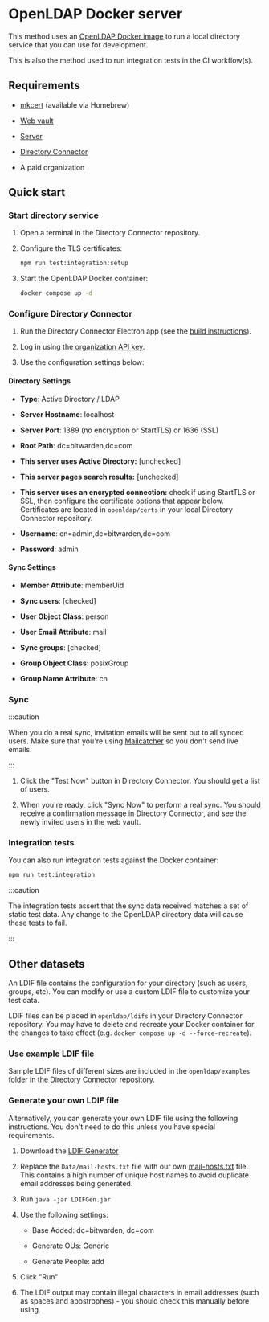 # OpenLDAP Docker server

This method uses an [OpenLDAP Docker image](https://hub.docker.com/r/bitnami/openldap) to run a
local directory service that you can use for development.

This is also the method used to run integration tests in the CI workflow(s).

## Requirements

- [mkcert](https://github.com/FiloSottile/mkcert) (available via Homebrew)

- [Web vault](../../clients/web-vault/index.mdx)

- [Server](../../server/guide.md)

- [Directory Connector](./index.mdx)

- A paid organization

## Quick start

### Start directory service

1. Open a terminal in the Directory Connector repository.

2. Configure the TLS certificates:

   ```bash
   npm run test:integration:setup
   ```

3. Start the OpenLDAP Docker container:

   ```bash
   docker compose up -d
   ```

### Configure Directory Connector

1. Run the Directory Connector Electron app (see the [build instructions](./index.mdx)).

2. Log in using the [organization API key](https://bitwarden.com/help/public-api/#authentication).

3. Use the configuration settings below:

#### Directory Settings

- **Type**: Active Directory / LDAP

- **Server Hostname**: localhost

- **Server Port**: 1389 (no encryption or StartTLS) or 1636 (SSL)

- **Root Path**: dc=bitwarden,dc=com

- **This server uses Active Directory:** [unchecked]

- **This server pages search results:** [unchecked]

- **This server uses an encrypted connection:** check if using StartTLS or SSL, then configure the
  certificate options that appear below. Certificates are located in `openldap/certs` in your local
  Directory Connector repository.

- **Username**: cn=admin,dc=bitwarden,dc=com

- **Password**: admin

#### Sync Settings

- **Member Attribute**: memberUid

- **Sync users**: [checked]

- **User Object Class**: person

- **User Email Attribute**: mail

- **Sync groups**: [checked]

- **Group Object Class**: posixGroup

- **Group Name Attribute**: cn

### Sync

:::caution

When you do a real sync, invitation emails will be sent out to all synced users. Make sure that
you're using [Mailcatcher](../../server/guide.md#mailcatcher) so you don't send live emails.

:::

1. Click the "Test Now" button in Directory Connector. You should get a list of users.

2. When you're ready, click "Sync Now" to perform a real sync. You should receive a confirmation
   message in Directory Connector, and see the newly invited users in the web vault.

### Integration tests

You can also run integration tests against the Docker container:

```bash
npm run test:integration
```

:::caution

The integration tests assert that the sync data received matches a set of static test data. Any
change to the OpenLDAP directory data will cause these tests to fail.

:::

## Other datasets

An LDIF file contains the configuration for your directory (such as users, groups, etc). You can
modify or use a custom LDIF file to customize your test data.

LDIF files can be placed in `openldap/ldifs` in your Directory Connector repository. You may have to
delete and recreate your Docker container for the changes to take effect (e.g.
`docker compose up -d --force-recreate`).

### Use example LDIF file

Sample LDIF files of different sizes are included in the `openldap/examples` folder in the Directory
Connector repository.

### Generate your own LDIF file

Alternatively, you can generate your own LDIF file using the following instructions. You don't need
to do this unless you have special requirements.

1. Download the [LDIF Generator](https://ldapwiki.com/wiki/Wiki.jsp?page=LDIF%20Generator)

2. Replace the `Data/mail-hosts.txt` file with our own [mail-hosts.txt](./mail-hosts.txt) file. This
   contains a high number of unique host names to avoid duplicate email addresses being generated.

3. Run `java -jar LDIFGen.jar`

4. Use the following settings:

   - Base Added: dc=bitwarden, dc=com

   - Generate OUs: Generic

   - Generate People: add

5. Click "Run"

6. The LDIF output may contain illegal characters in email addresses (such as spaces and
   apostrophes) - you should check this manually before using.
